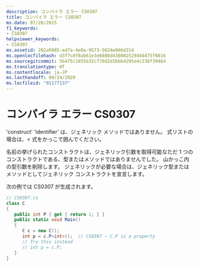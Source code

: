 ```yaml
---
description: コンパイラ エラー CS0307
title: コンパイラ エラー CS0307
ms.date: 07/20/2015
f1_keywords:
- CS0307
helpviewer_keywords:
- CS0307
ms.assetid: 202a9985-ed7a-4e0a-9573-5624e066d314
ms.openlocfilehash: d3f7c8f8ab61e3e6888d436002529d44475f6016
ms.sourcegitcommit: 5b475c1855b32cf78d2d1bbb4295e4c236f39464
ms.translationtype: HT
ms.contentlocale: ja-JP
ms.lasthandoff: 09/24/2020
ms.locfileid: "91177137"
---
```

# <a name="compiler-error-cs0307"></a>コンパイラ エラー CS0307

'construct' 'identifier' は、ジェネリック メソッドではありません。 式リストの場合は、< 式をかっこで囲んでください。  
  
 名前の挙げられたコンストラクトは、ジェネリック引数を取得可能なただ 1 つのコンストラクトである、型またはメソッドではありませんでした。 山かっこ内の型引数を削除します。 ジェネリックが必要な場合は、ジェネリック型またはメソッドとしてジェネリック コンストラクトを宣言します。  
  
 次の例では CS0307 が生成されます。  
  
```csharp  
// CS0307.cs  
class C  
{  
   public int P { get { return 1; } }  
   public static void Main()  
   {  
      C c = new C();  
      int p = c.P<int>();  // CS0307 – C.P is a property  
      // Try this instead  
      // int p = c.P;  
   }  
}  
```
